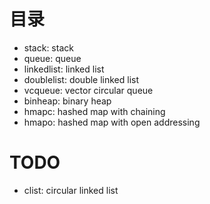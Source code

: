 # 目录

* stack: stack
* queue: queue
* linkedlist: linked list
* doublelist: double linked list
* vcqueue: vector circular queue
* binheap: binary heap
* hmapc: hashed map with chaining
* hmapo: hashed map with open addressing

# TODO

* clist: circular linked list
